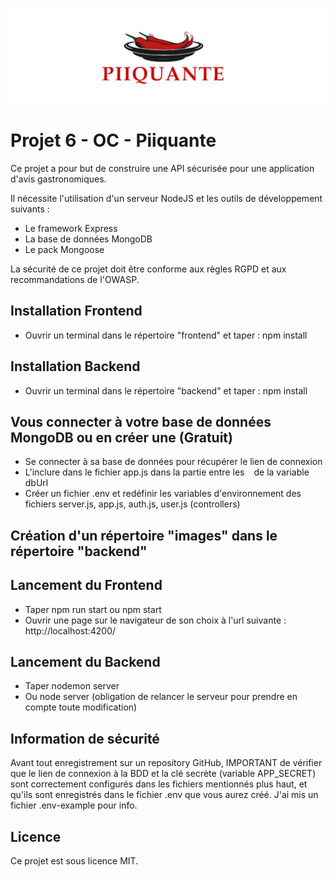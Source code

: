 ![Logo du projet Piiquante](banniere_piiquante.PNG)

# Projet 6 - OC - Piiquante

Ce projet a pour but de construire une API sécurisée pour une application d'avis gastronomiques.

Il nécessite l'utilisation d'un serveur NodeJS et les outils de développement suivants :

- Le framework Express
- La base de données MongoDB
- Le pack Mongoose

La sécurité de ce projet doit être conforme aux règles RGPD et aux recommandations de l'OWASP.

## Installation Frontend

- Ouvrir un terminal dans le répertoire "frontend" et taper : npm install

## Installation Backend

- Ouvrir un terminal dans le répertoire "backend" et taper : npm install

## Vous connecter à votre base de données MongoDB ou en créer une (Gratuit)

- Se connecter à sa base de données pour récupérer le lien de connexion
- L'inclure dans le fichier app.js dans la partie entre les ` ` de la variable dbUrl
- Créer un fichier .env et redéfinir les variables d'environnement des fichiers server.js, app.js, auth.js, user.js (controllers)

## Création d'un répertoire "images" dans le répertoire "backend"

## Lancement du Frontend

- Taper npm run start ou npm start
- Ouvrir une page sur le navigateur de son choix à l'url suivante : http://localhost:4200/

## Lancement du Backend

- Taper nodemon server
- Ou node server (obligation de relancer le serveur pour prendre en compte toute modification)

## Information de sécurité

Avant tout enregistrement sur un repository GitHub, IMPORTANT de vérifier que le lien de connexion à la BDD et la clé secrète (variable APP_SECRET) sont correctement configurés dans les fichiers mentionnés plus haut, et qu'ils sont enregistrés dans le fichier .env que vous aurez créé. J'ai mis un fichier .env-example pour info.

## Licence

Ce projet est sous licence MIT.
